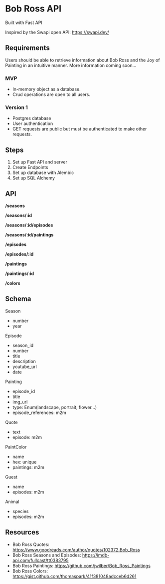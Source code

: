 # Bob Ross API

Built with Fast API

Inspired by the Swapi open API: https://swapi.dev/

## Requirements

Users should be able to retrieve information about Bob Ross and the Joy of Painting in an intuitive manner. More information coming soon...

### MVP

- In-memory object as a database.
- Crud operations are open to all users.

### Version 1

- Postgres database
- User authentication
- GET requests are public but must be authenticated to make other requests.

## Steps

1. Set up Fast API and server
1. Create Endpoints
1. Set up database with Alembic
1. Set up SQL Alchemy

## API

**/seasons**

**/seasons/:id**

**/seasons/:id/episodes**

**/seasons/:id/paintings**

**/episodes**

**/episodes/:id**

**/paintings**

**/paintings/:id**

**/colors**

## Schema

Season
- number
- year

Episode
- season_id
- number
- title
- description
- youtube_url
- date

Painting
- episode_id
- title
- img_url
- type: Enum(landscape, portrait, flower...)
- episode_references: m2m

Quote
- text
- episode: m2m

PaintColor
- name
- hex: unique
- paintings: m2m

Guest
- name
- episodes: m2m

Animal
- species
- episodes: m2m

## Resources

- Bob Ross Quotes: https://www.goodreads.com/author/quotes/102372.Bob_Ross
- Bob Ross Seasons and Episodes: https://imdb-api.com/fullcast/tt0383795
- Bob Ross Paintings: https://github.com/jwilber/Bob_Ross_Paintings
- Bob Ross Colors: https://gist.github.com/thomaspark/41f381048adcceb6d261

